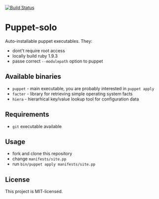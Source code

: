 [![Build Status](https://secure.travis-ci.org/sheerun/puppet-solo.png?branch=master)](http://travis-ci.org/sheerun/puppet-solo)

# Puppet-solo

Auto-installable puppet executables. They:

* dont't require root access
* locally build ruby 1.9.3
* passe correct `--modulepath` option to puppet

## Available binaries

* `puppet` - main executable, you are probably interested in `puppet apply`
* `facter` - library for retrieving simple operating system facts
* `hiera` - hierarhical key/value lookup tool for configuration data

## Requirements

* `git` executable available

## Usage

* fork and clone this repository
* change `manifests/site.pp`
* run `bin/puppet apply manifests/site.pp`

## License

This project is MIT-licensed.
